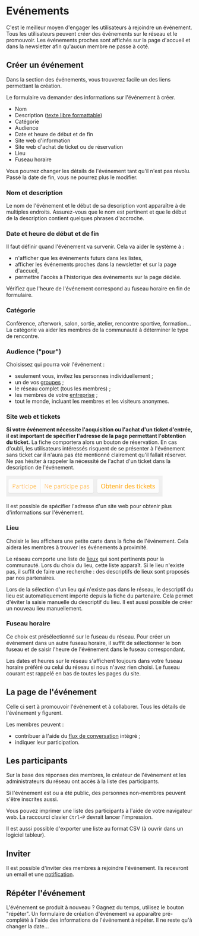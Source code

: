 
Evénements
==============

C'est le meilleur moyen d'engager les utilisateurs à rejoindre un événement. Tous les utilisateurs peuvent *créer* des événements sur le réseau et le promouvoir. Les événements proches sont affichés sur la page d'accueil et dans la newsletter afin qu'aucun membre ne passe à coté.

Créer un événement
-------------------

Dans la section des événements, vous trouverez facile un des liens permettant la création.

Le formulaire va demander des informations sur l'événement à créer.

* Nom
* Description ([texte libre formattable](TextFormat.fr.md))
* Catégorie
* Audience
* Date et heure de début et de fin
* Site web d'information
* Site web d'achat de ticket ou de réservation
* Lieu
* Fuseau horaire

Vous pourrez changer les détails de l'événement tant qu'il n'est pas révolu. Passé la date de fin, vous ne pourrez plus le modifier.

### Nom et description

Le nom de l'événement et le début de sa description vont apparaître à de multiples endroits. Assurez-vous que le nom est pertinent et que le début de la description contient quelques phrases d'accroche. 

### Date et heure de début et de fin

Il faut définir quand l'événement va survenir. Cela va aider le système à :

* n'afficher que les événements futurs dans les listes, 
* afficher les événements proches dans la newsletter et sur la page d'accueil, 
* permettre l'accès à l'historique des événements sur la page dédiée.

Vérifiez que l'heure de l'événement correspond au fuseau horaire en fin de formulaire. 

### Catégorie

Conférence, afterwork, salon, sortie, atelier, rencontre sportive, formation... La catégorie va aider les membres de la communauté à déterminer le type de rencontre.

### Audience ("pour")

Choisissez qui pourra voir l'événement :

* seulement vous, invitez les personnes individuellement ;
* un de vos [groupes](Groups.fr.md) ;
* le réseau complet (tous les membres) ;
* les membres de votre [entreprise](Companies.fr.md) ;
* tout le monde, incluant les membres et les visiteurs anonymes.

### Site web et tickets

**Si votre événement nécessite l'acquisition ou l'achat d'un ticket d'entrée, il est important de spécifier l'adresse de la page permettant l'obtention du ticket.** La fiche comportera alors un bouton de réservation. En cas d'oubli, les utilisateurs intéressés risquent de se présenter à l'événement sans ticket car il n'aura pas été mentionné clairement qu'il fallait réserver. Ne pas hésiter à rappeler la nécessité de l'achat d'un ticket dans la description de l'événement.

![Screenshot Obtenir des tickets](gettickets.fr.png)

Il est possible de spécifier l'adresse d'un site web pour obtenir plus d'informations sur l'événement.

### Lieu

Choisir le lieu affichera une petite carte dans la fiche de l'événement. Cela aidera les membres à trouver les événements à proximité.

Le réseau comporte une liste de [lieux](Places.fr.md) qui sont pertinents pour la communauté. Lors du choix du lieu, cette liste apparaît. Si le lieu n'existe pas, il suffit de faire une recherche : des descriptifs de lieux sont proposés par nos partenaires.

Lors de la sélection d'un lieu qui n'existe pas dans le réseau, le descriptif du lieu est automatiquement importé depuis la fiche du partenaire. Cela permet d'éviter la saisie manuelle du descriptif du lieu. Il est aussi possible de créer un nouveau lieu manuellement.   

### Fuseau horaire

Ce choix est présélectionné sur le fuseau du réseau. Pour créer un événement dans un autre fuseau horaire, il suffit de sélectionner le bon fuseau et de saisir l'heure de l'événement dans le fuseau correspondant.

Les dates et heures sur le réseau s'affichent toujours dans votre fuseau horaire préféré ou celui du réseau si nous n'avez rien choisi. Le fuseau courant est rappelé en bas de toutes les pages du site.




La page de l'événement
--------------------

Celle ci sert à promouvoir l'événement et à collaborer. Tous les détails de l'événement y figurent.

Les membres peuvent :

* contribuer à l'aide du [flux de conversation](Timelines.fr.md) intégré ; 
* indiquer leur participation. 


Les participants
---------------------

Sur la base des réponses des membres, le créateur de l'événement et les administrateurs du réseau ont accès à la liste des participants.

Si l'événement est ou a été public, des personnes non-membres peuvent s'être inscrites aussi.

Vous pouvez imprimer une liste des participants à l'aide de votre navigateur web. La raccourci clavier `Ctrl+P` devrait lancer l'impression.

Il est aussi possible d'exporter une liste au format CSV (à ouvrir dans un logiciel tableur).

Inviter
---------------

Il est possible d'inviter des membres à rejoindre l'événement. Ils recevront un email et une [notification](Notifications.fr.md).



Répéter l'événement
-----------------------

L'événement se produit à nouveau ? Gagnez du temps, utilisez le bouton "répéter". Un formulaire de création d'événement va apparaître pré-complété à l'aide des informations de l'événement à répéter. Il ne reste qu'à changer la date...



